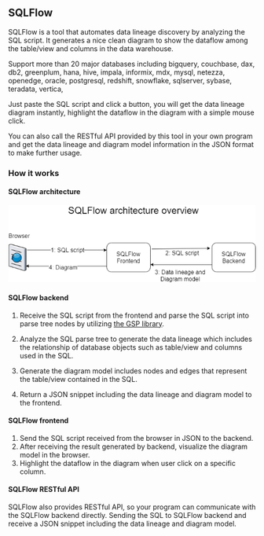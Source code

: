 ## SQLFlow

SQLFlow is a tool that automates data lineage discovery by analyzing the SQL script.
It generates a nice clean diagram to show the dataflow among the table/view and columns
in the data warehouse.

Support more than 20 major databases including bigquery, couchbase, dax, db2, 
greenplum, hana, hive, impala, informix, mdx, mysql, netezza, openedge, oracle, postgresql, 
redshift, snowflake, sqlserver, sybase, teradata, vertica,

Just paste the SQL script and click a button, you will get the data lineage diagram instantly,
highlight the dataflow in the diagram with a simple mouse click.

You can also call the RESTful API provided by this tool in your own program and 
get the data lineage and diagram model information in the JSON format to make further usage.

### How it works

#### SQLFlow architecture
![SQLFlow architecture](sqlflow_architecture.png)

#### SQLFlow backend
1. Receive the SQL script from the frontend and parse the SQL script into parse tree nodes
by utilizing [the GSP library](http://wwww.sqlparser.com).

2. Analyze the SQL parse tree to generate the data lineage which includes the relationship
of database objects such as table/view and columns used in the SQL.

3. Generate the diagram model includes nodes and edges that represent the table/view contained
in the SQL.

4. Return a JSON snippet including the data lineage and diagram model to the frontend.


#### SQLFlow frontend
1. Send the SQL script received from the browser in JSON to the backend.
2. After receiving the result generated by backend, visualize the diagram model in the browser.
3. Highlight the dataflow in the diagram when user click on a specific column.

#### SQLFlow RESTful API

SQLFlow also provides RESTful API, so your program can communicate with the SQLFlow backend directly.
Sending the SQL to SQLFlow backend and receive a JSON snippet including the data lineage and diagram model.
